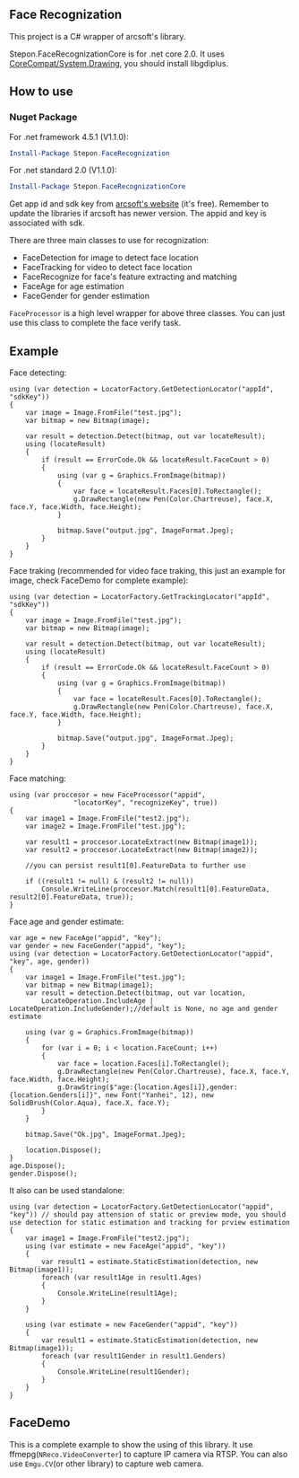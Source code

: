 ## Face Recognization
This project is a C# wrapper of arcsoft's library.

Stepon.FaceRecognizationCore is for .net core 2.0. It uses [CoreCompat/System.Drawing](https://github.com/CoreCompat/System.Drawing), you should install libgdiplus.

## How to use

### Nuget Package
For .net framework 4.5.1 (V1.1.0):
```powershell
Install-Package Stepon.FaceRecognization
```
For .net standard 2.0 (V1.1.0):
```powershell
Install-Package Stepon.FaceRecognizationCore
```

Get app id and sdk key from [arcsoft's website](http://www.arcsoft.com.cn/ai/arcface.html) (it's free). Remember to update the libraries if arcsoft has newer version. The appid and key is associated with sdk.

There are three main classes to use for recognization:
- FaceDetection for image to detect face location
- FaceTracking for video to detect face location
- FaceRecognize for face's feature extracting and matching
- FaceAge for age estimation
- FaceGender for gender estimation

``FaceProcessor`` is a high level wrapper for above three classes. You can just use this class to complete the face verify task.

## Example
Face detecting:
```
using (var detection = LocatorFactory.GetDetectionLocator("appId", "sdkKey"))
{
    var image = Image.FromFile("test.jpg");
    var bitmap = new Bitmap(image);

    var result = detection.Detect(bitmap, out var locateResult);
    using (locateResult)
    {
        if (result == ErrorCode.Ok && locateResult.FaceCount > 0)
        {
            using (var g = Graphics.FromImage(bitmap))
            {
                var face = locateResult.Faces[0].ToRectangle();
                g.DrawRectangle(new Pen(Color.Chartreuse), face.X, face.Y, face.Width, face.Height);
            }

            bitmap.Save("output.jpg", ImageFormat.Jpeg);
        }
    }
}
```

Face traking (recommended for video face traking, this just an example for image, check FaceDemo for complete example):
```
using (var detection = LocatorFactory.GetTrackingLocator("appId", "sdkKey"))
{
    var image = Image.FromFile("test.jpg");
    var bitmap = new Bitmap(image);

    var result = detection.Detect(bitmap, out var locateResult);
    using (locateResult)
    {
        if (result == ErrorCode.Ok && locateResult.FaceCount > 0)
        {
            using (var g = Graphics.FromImage(bitmap))
            {
                var face = locateResult.Faces[0].ToRectangle();
                g.DrawRectangle(new Pen(Color.Chartreuse), face.X, face.Y, face.Width, face.Height);
            }

            bitmap.Save("output.jpg", ImageFormat.Jpeg);
        }
    }
}
```
Face matching:
```
using (var proccesor = new FaceProcessor("appid",
                "locatorKey", "recognizeKey", true))
{
    var image1 = Image.FromFile("test2.jpg");
    var image2 = Image.FromFile("test.jpg");

    var result1 = proccesor.LocateExtract(new Bitmap(image1));
    var result2 = proccesor.LocateExtract(new Bitmap(image2));
    
    //you can persist result1[0].FeatureData to further use

    if ((result1 != null) & (result2 != null))
        Console.WriteLine(proccesor.Match(result1[0].FeatureData, result2[0].FeatureData, true));
}
```
Face age and gender estimate:
```
var age = new FaceAge("appid", "key");
var gender = new FaceGender("appid", "key");
using (var detection = LocatorFactory.GetDetectionLocator("appid", "key", age, gender))
{
    var image1 = Image.FromFile("test.jpg");
    var bitmap = new Bitmap(image1);
    var result = detection.Detect(bitmap, out var location,
        LocateOperation.IncludeAge | LocateOperation.IncludeGender);//default is None, no age and gender estimate

    using (var g = Graphics.FromImage(bitmap))
    {
        for (var i = 0; i < location.FaceCount; i++)
        {
            var face = location.Faces[i].ToRectangle();
            g.DrawRectangle(new Pen(Color.Chartreuse), face.X, face.Y, face.Width, face.Height);
            g.DrawString($"age:{location.Ages[i]},gender:{location.Genders[i]}", new Font("Yanhei", 12), new SolidBrush(Color.Aqua), face.X, face.Y);
        } 
    }

    bitmap.Save("Ok.jpg", ImageFormat.Jpeg);

    location.Dispose();
}
age.Dispose();
gender.Dispose();
```
It also can be used standalone:
```
using (var detection = LocatorFactory.GetDetectionLocator("appid", "key")) // should pay attension of static or preview mode, you should use detection for static estimation and tracking for prview estimation
{
    var image1 = Image.FromFile("test2.jpg");
    using (var estimate = new FaceAge("appid", "key"))
    {
        var result1 = estimate.StaticEstimation(detection, new Bitmap(image1));
        foreach (var result1Age in result1.Ages)
        {
            Console.WriteLine(result1Age);
        }
    }

    using (var estimate = new FaceGender("appid", "key"))
    {
        var result1 = estimate.StaticEstimation(detection, new Bitmap(image1));
        foreach (var result1Gender in result1.Genders)
        {
            Console.WriteLine(result1Gender);
        }
    }
}
```


## FaceDemo
This is a complete example to show the using of this library. It use ffmepg(``NReco.VideoConverter``) to capture IP camera via RTSP. You can also use ``Emgu.CV``(or other library) to capture web camera.
